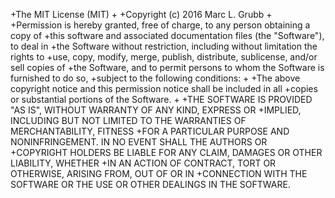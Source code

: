  +The MIT License (MIT)
 +
 +Copyright (c) 2016 Marc L. Grubb
 +
 +Permission is hereby granted, free of charge, to any person obtaining a copy of
 +this software and associated documentation files (the "Software"), to deal in
 +the Software without restriction, including without limitation the rights to
 +use, copy, modify, merge, publish, distribute, sublicense, and/or sell copies of
 +the Software, and to permit persons to whom the Software is furnished to do so,
 +subject to the following conditions:
 +
 +The above copyright notice and this permission notice shall be included in all
 +copies or substantial portions of the Software.
 +
 +THE SOFTWARE IS PROVIDED "AS IS", WITHOUT WARRANTY OF ANY KIND, EXPRESS OR
 +IMPLIED, INCLUDING BUT NOT LIMITED TO THE WARRANTIES OF MERCHANTABILITY, FITNESS
 +FOR A PARTICULAR PURPOSE AND NONINFRINGEMENT. IN NO EVENT SHALL THE AUTHORS OR
 +COPYRIGHT HOLDERS BE LIABLE FOR ANY CLAIM, DAMAGES OR OTHER LIABILITY, WHETHER
 +IN AN ACTION OF CONTRACT, TORT OR OTHERWISE, ARISING FROM, OUT OF OR IN
 +CONNECTION WITH THE SOFTWARE OR THE USE OR OTHER DEALINGS IN THE SOFTWARE.
